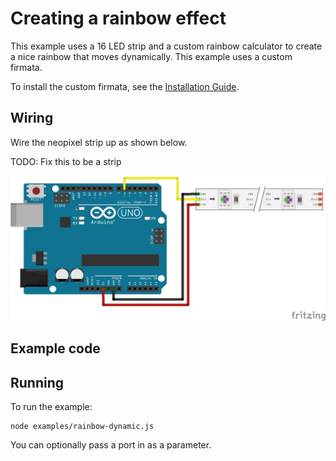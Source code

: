 # Creating a rainbow effect

This example uses a 16 LED strip and a custom rainbow calculator to create a
nice rainbow that moves dynamically. This example uses a custom firmata.

To install the custom firmata, see the [Installation Guide](installation.md).

## Wiring

Wire the neopixel strip up as shown below.

TODO: Fix this to be a strip

![Wiring diagram](breadboard/custom_firmata_bb.png)

## Example code


## Running

To run the example:

```
node examples/rainbow-dynamic.js
```

You can optionally pass a port in as a parameter.
